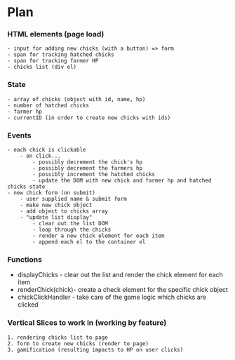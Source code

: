 # Plan

### HTML elements (page load)

    - input for adding new chicks (with a button) => form
    - span for tracking hatched chicks
    - span for tracking farmer HP
    - chicks list (div el)

### State

    - array of chicks (object with id, name, hp)
    - number of hatched chicks
    - farmer hp
    - currentID (in order to create new chicks with ids)

### Events

    - each chick is clickable
        - on click...
            - possibly decrement the chick's hp
            - possibly decrement the farmers hp
            - possibly increment the hatched chicks
            - update the DOM with new chick and farmer hp and hatched chicks state
    - new chick form (on submit)
        - user supplied name & submit form
        - make new chick object
        - add object to chicks array
        - "update list display"
            - clear out the list DOM
            - loop through the chicks
            - render a new chick element for each item
            - append each el to the container el

### Functions

-   displayChicks - clear out the list and render the chick element for each item
-   renderChick(chick)- create a check element for the specific chick object
-   chickClickHandler - take care of the game logic which chicks are clicked

### Vertical Slices to work in (working by feature)

    1. rendering chicks list to page
    2. form to create new chicks (render to page)
    3. gamification (resulting impacts to HP on user clicks)
